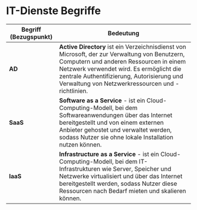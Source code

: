
# IT-Dienste Begriffe

| Begriff (Bezugspunkt) | Bedeutung |
|----------|----------|
| **AD** | **Active Directory** ist ein Verzeichnisdienst von Microsoft, der zur Verwaltung von Benutzern, Computern und anderen Ressourcen in einem Netzwerk verwendet wird. Es ermöglicht die zentrale Authentifizierung, Autorisierung und Verwaltung von Netzwerkressourcen und -richtlinien. |
| **SaaS** | **Software as a Service** - ist ein Cloud-Computing-Modell, bei dem Softwareanwendungen über das Internet bereitgestellt und von einem externen Anbieter gehostet und verwaltet werden, sodass Nutzer sie ohne lokale Installation nutzen können.|
| **IaaS** | **Infrastructure as a Service** - ist ein Cloud-Computing-Modell, bei dem IT-Infrastrukturen wie Server, Speicher und Netzwerke virtualisiert und über das Internet bereitgestellt werden, sodass Nutzer diese Ressourcen nach Bedarf mieten und skalieren können. |